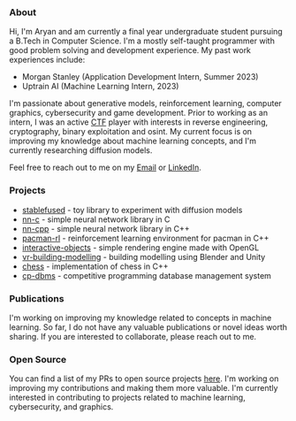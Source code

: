 ### About

Hi, I'm Aryan and am currently a final year undergraduate student pursuing a B.Tech in Computer Science. I'm a mostly self-taught programmer with good problem solving and development experience. My past work experiences include:
- Morgan Stanley (Application Development Intern, Summer 2023)
- Uptrain AI (Machine Learning Intern, 2023)

I'm passionate about generative models, reinforcement learning, computer graphics, cybersecurity and game development. Prior to working as an intern, I was an active [CTF](https://en.wikipedia.org/wiki/Capture_the_flag_(cybersecurity)) player with interests in reverse engineering, cryptography, binary exploitation and osint. My current focus is on improving my knowledge about machine learning concepts, and I'm currently researching diffusion models.

Feel free to reach out to me on my [Email](mailto:contact.aryanvs@gmail.com) or [LinkedIn](https://www.linkedin.com/in/aryan-v-s/). 

### Projects

- [stablefused](https://github.com/a-r-r-o-w/stablefused) - toy library to experiment with diffusion models
- [nn-c](https://github.com/a-r-r-o-w/ml/tree/master/label-classification/c/handwritten-digit-classifier) - simple neural network library in C
- [nn-cpp](https://github.com/a-r-r-o-w/ml/tree/master/label-classification/cpp/fashion-mnist-classifier) - simple neural network library in C++
- [pacman-rl](https://github.com/a-r-r-o-w/pacman-rl) - reinforcement learning environment for pacman in C++
- [interactive-objects](https://github.com/a-r-r-o-w/opengl/tree/master/interactive-objects) - simple rendering engine made with OpenGL
- [vr-building-modelling](https://github.com/a-r-r-o-w/building-modelling-vr) - building modelling using Blender and Unity
- [chess](https://github.com/a-r-r-o-w/chess) - implementation of chess in C++
- [cp-dbms](https://github.com/a-r-r-o-w/competitive-programming-dbms) - competitive programming database management system

### Publications

I'm working on improving my knowledge related to concepts in machine learning. So far, I do not have any valuable publications or novel ideas worth sharing. If you are interested to collaborate, please reach out to me.

### Open Source

You can find a list of my PRs to open source projects [here](https://github.com/pulls?q=is%3Apr+author%3Aa-r-r-o-w+is%3Apublic). I'm working on improving my contributions and making them more valuable. I'm currently interested in contributing to projects related to machine learning, cybersecurity, and graphics.
